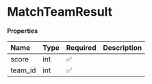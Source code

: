 # MatchTeamResult

**Properties**

| Name    | Type | Required | Description |
| :------ | :--- | :------- | :---------- |
| score   | int  | ✅       |             |
| team_id | int  | ✅       |             |
